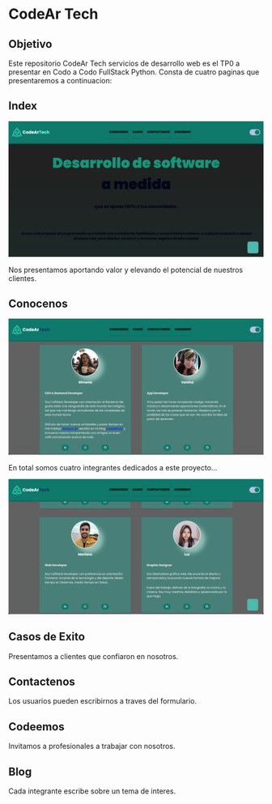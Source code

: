 # CodeAr Tech
## Objetivo 
Este repositorio  CodeAr  Tech  servicios  de  desarrollo web  es  el  TP0  a  presentar  en  Codo  a  Codo  FullStack Python. 
Consta de cuatro paginas que presentaremos a continuacion:
## Index 
<picture>
  <img alt="Shows an illustrated sun in light mode and a moon with stars in dark mode." src="assets/imgs/readme-web-01.png">
</picture>

Nos presentamos aportando valor y elevando el potencial de nuestros clientes. 

## Conocenos 
<picture>
  <img alt="Shows an illustrated sun in light mode and a moon with stars in dark mode." src="assets/imgs/readme-web-02.png">
</picture>

En total somos cuatro integrantes dedicados a este proyecto...

<picture>
  <img alt="Shows an illustrated sun in light mode and a moon with stars in dark mode." src="assets/imgs/readme-web-03.png" style:"width=200px">
</picture>

## Casos de Exito 

Presentamos a clientes que confiaron en nosotros. 

## Contactenos 

Los usuarios pueden escribirnos a traves del formulario. 

## Codeemos 

Invitamos a profesionales a trabajar con nosotros.  

## Blog 

Cada integrante escribe sobre un tema de interes. 

